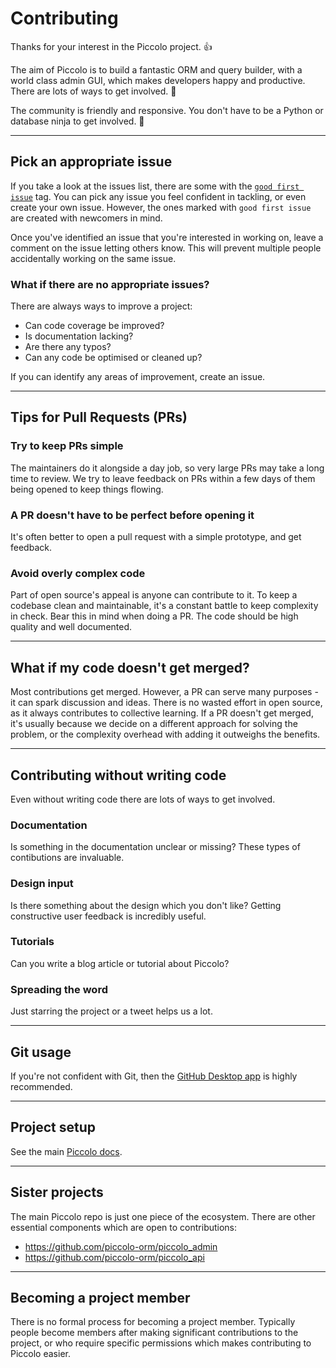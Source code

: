 # Contributing

Thanks for your interest in the Piccolo project. 👍

The aim of Piccolo is to build a fantastic ORM and query builder, with a world class admin GUI, which makes developers happy and productive. There are lots of ways to get involved. 🚀

The community is friendly and responsive. You don't have to be a Python or database ninja to get involved. 🥷

---

## Pick an appropriate issue

If you take a look at the issues list, there are some with the [`good first issue`](https://github.com/piccolo-orm/piccolo/labels/good%20first%20issue) tag. You can pick any issue you feel confident in tackling, or even create your own issue. However, the ones marked with `good first issue` are created with newcomers in mind.

Once you've identified an issue that you're interested in working on, leave a comment on the issue letting others know. This will prevent multiple people accidentally working on the same issue.

### What if there are no appropriate issues?

There are always ways to improve a project:

- Can code coverage be improved?
- Is documentation lacking?
- Are there any typos?
- Can any code be optimised or cleaned up?

If you can identify any areas of improvement, create an issue.

---

## Tips for Pull Requests (PRs)

### Try to keep PRs simple

The maintainers do it alongside a day job, so very large PRs may take a long time to review. We try to leave feedback on PRs within a few days of them being opened to keep things flowing.

### A PR doesn't have to be perfect before opening it

It's often better to open a pull request with a simple prototype, and get feedback.

### Avoid overly complex code

Part of open source's appeal is anyone can contribute to it. To keep a codebase clean and maintainable, it's a constant battle to keep complexity in check. Bear this in mind when doing a PR. The code should be high quality and well documented.

---

## What if my code doesn't get merged?

Most contributions get merged. However, a PR can serve many purposes - it can spark discussion and ideas. There is no wasted effort in open source, as it always contributes to collective learning. If a PR doesn't get merged, it's usually because we decide on a different approach for solving the problem, or the complexity overhead with adding it outweighs the benefits.

---

## Contributing without writing code

Even without writing code there are lots of ways to get involved.

### Documentation

Is something in the documentation unclear or missing? These types of contibutions are invaluable.

### Design input

Is there something about the design which you don't like? Getting constructive user feedback is incredibly useful.

### Tutorials

Can you write a blog article or tutorial about Piccolo?

### Spreading the word

Just starring the project or a tweet helps us a lot.

---

## Git usage

If you're not confident with Git, then the [GitHub Desktop app](https://desktop.github.com/) is highly recommended.

---

## Project setup

See the main [Piccolo docs](https://piccolo-orm.readthedocs.io/en/latest/piccolo/contributing/index.html).

---

## Sister projects

The main Piccolo repo is just one piece of the ecosystem. There are other essential components which are open to contributions:

- https://github.com/piccolo-orm/piccolo_admin
- https://github.com/piccolo-orm/piccolo_api

---

## Becoming a project member

There is no formal process for becoming a project member. Typically people become members after making significant contributions to the project, or who require specific permissions which makes contributing to Piccolo easier.
